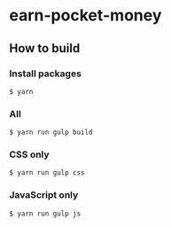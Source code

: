 # earn-pocket-money

## How to build
### Install packages
```
$ yarn
```

### All
```
$ yarn run gulp build
```

### CSS only
```
$ yarn run gulp css
```

### JavaScript only
```
$ yarn run gulp js
```

